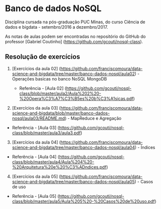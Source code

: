 # Banco de dados NoSQL
Disciplina cursada na pós-graduação PUC Minas, do curso Ciência de dados e bigdata - setembro/2016 a dezembro/2017.

As notas de aulas podem ser encontradas no repositório do GitHub do professor [Gabriel Coutinho] (https://github.com/gcouti/nosql-class).

## Resolução de exercícios
1. [Exercícios da aula 02] (https://github.com/franciscomoura/data-science-and-bigdata/tree/master/banco-dados-nosql/aula02) - Operações basicas no banco NoSQL MongoDB
   * Referência - [Aula 02] (https://github.com/gcouti/nosql-class/blob/master/aula2/Aula%202%20-%20Opera%C3%A7%C3%B5es%20b%C3%A1sicas.pdf) 
   
2. [Exercícios da aula 03] (https://github.com/franciscomoura/data-science-and-bigdata/blob/master/banco-dados-nosql/aula03/README.md) - MapReduce e Agregação
  * Referência - [Aula 03] (https://github.com/gcouti/nosql-class/blob/master/aula3/aula3.pdf)

3. [Exercícios da aula 04] (https://github.com/franciscomoura/data-science-and-bigdata/tree/master/banco-dados-nosql/aula04) - Índices
  * Referência - [Aula 04] (https://github.com/gcouti/nosql-class/blob/master/aula4/Aula%204%20-%20Arquitetura%20e%20%C3%ADndices.pdf)
  
4. [Exercícios da aula 05] (https://github.com/franciscomoura/data-science-and-bigdata/tree/master/banco-dados-nosql/aula05) - Casos de uso
  * Referência - [Aula 05] (https://github.com/gcouti/nosql-class/blob/master/aula5/Aula%205%20-%20Casos%20de%20uso.pdf)
